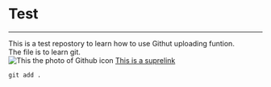 # Test 
---
This is a test repostory to learn how to use Githut uploading funtion. <br>
The file is to learn git. <br>
![This the photo of Github icon](https://cdn-icons-png.flaticon.com/512/25/25231.png)
[This is a suprelink](https://www.google.com/url?sa=i&url=https%3A%2F%2Fwww.flaticon.com%2Ffree-icon%2Fgithub-logo_25231&psig=AOvVaw3BwOA3isVcf8WrZMKWxlbw&ust=1739690305502000&source=images&cd=vfe&opi=89978449&ved=0CBEQjRxqFwoTCOC5pseRxYsDFQAAAAAdAAAAABAJ)
```
git add .   
```
